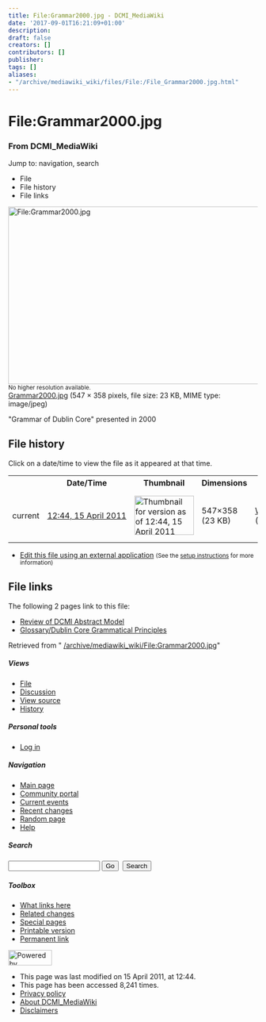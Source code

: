 ```yaml
---
title: File:Grammar2000.jpg - DCMI_MediaWiki
date: '2017-09-01T16:21:09+01:00'
description: 
draft: false
creators: []
contributors: []
publisher: 
tags: []
aliases:
- "/archive/mediawiki_wiki/files/File:/File_Grammar2000.jpg.html"
---
```


<a id="top"></a>
# File:Grammar2000.jpg

### From DCMI\_MediaWiki

Jump to: navigation, search
<!-- start content -->
- File
- File history
- File links

 [<img alt="File:Grammar2000.jpg" src="/images/8/8b/Grammar2000.jpg" width="547" height="358">](/archive/mediawiki_wiki/files/Grammar2000.jpg)  
<small>No higher resolution available.</small>  
 [Grammar2000.jpg](/images/8/8b/Grammar2000.jpg)‎ (547 × 358 pixels, file size: 23 KB, MIME type: image/jpeg)

"Grammar of Dublin Core" presented in 2000

<!-- 
NewPP limit report
Preprocessor node count: 1/1000000
Post-expand include size: 0/2097152 bytes
Template argument size: 0/2097152 bytes
Expensive parser function count: 0/100
-->
## File history

Click on a date/time to view the file as it appeared at that time.

<table class="wikitable filehistory">
  <tr>
    <td></td>
    <th>Date/Time</th>
    <th>Thumbnail</th>
    <th>Dimensions</th>
    <th>User</th>
    <th>Comment</th>
  </tr>
  <tr>
    <td>current</td>
    <td class="filehistory-selected" style="white-space: nowrap;"><a href="/archive/mediawiki_wiki/files/Grammar2000.jpg">12:44, 15 April 2011</a></td>
    <td><a href="/images/8/8b/Grammar2000.jpg"><img alt="Thumbnail for version as of 12:44, 15 April 2011" src="/images/8/8b/Grammar2000.jpg" width="120" height="79"></a></td>
    <td>547×358 <span style="white-space: nowrap;">(23 KB)</span>
    </td>
    <td>
      <a href="/index.php/User:WikiSysop" title="User:WikiSysop" class="mw-userlink">WikiSysop</a> <span style="white-space: nowrap;"> <span class="mw-usertoollinks">(<a href="/index.php?title=User_talk:WikiSysop&amp;action=edit&amp;redlink=1" class="new" title="User talk:WikiSysop (page does not exist)">Talk</a> | <a href="/index.php/Special:Contributions/WikiSysop" title="Special:Contributions/WikiSysop">contribs</a>)</span></span>
    </td>
    <td> <span class="comment">("Grammar of Dublin Core" presented in 2000)</span>
    </td>
  </tr>
</table>

  

- [Edit this file using an external application](/index.php?title=File:Grammar2000.jpg&action=edit&externaledit=true&mode=file "File:Grammar2000.jpg") <small>(See the <a href="http://www.mediawiki.org/wiki/Manual:External_editors" class="external text" rel="nofollow">setup instructions</a> for more information)</small>

## File links

The following 2 pages link to this file:

- [Review of DCMI Abstract Model](/index.php/Review_of_DCMI_Abstract_Model "Review of DCMI Abstract Model")
- [Glossary/Dublin Core Grammatical Principles](/index.php/Glossary/Dublin_Core_Grammatical_Principles "Glossary/Dublin Core Grammatical Principles")

Retrieved from " [/archive/mediawiki_wiki/File:Grammar2000.jpg](/archive/mediawiki_wiki/files/File:/File:Grammar2000.jpg.html)"

<!-- end content -->

##### Views

- [File](/archive/mediawiki_wiki/files/File:/File:Grammar2000.jpg.html "View the file page [c]")
- [Discussion](/index.php?title=File_talk:Grammar2000.jpg&action=edit&redlink=1 "Discussion about the content page [t]")
- [View source](/index.php?title=File:Grammar2000.jpg&action=edit "This page is protected.
You can view its source [e]")
- [History](/index.php?title=File:Grammar2000.jpg&action=history "Past revisions of this page [h]")

##### Personal tools

- [Log in](/index.php?title=Special:UserLogin&returnto=File:Grammar2000.jpg "You are encouraged to log in; however, it is not mandatory [o]")

<script type="text/javascript"> if (window.isMSIE55) fixalpha(); </script>

##### Navigation

- [Main page](/index.php/Main_Page "Visit the main page [z]")
- [Community portal](/index.php/DCMI_MediaWiki:Community_portal "About the project, what you can do, where to find things")
- [Current events](/index.php/DCMI_MediaWiki:Current_events "Find background information on current events")
- [Recent changes](/index.php/Special:RecentChanges "The list of recent changes in the wiki [r]")
- [Random page](/index.php/Special:Random "Load a random page [x]")
- [Help](/index.php/Help:Contents "The place to find out")

##### <label for="searchInput">Search</label>

<form action="/index.php" id="searchform">
				<input type="hidden" name="title" value="Special:Search">
				<input id="searchInput" title="Search DCMI_MediaWiki" accesskey="f" type="search" name="search">
				<input type="submit" name="go" class="searchButton" id="searchGoButton" value="Go" title="Go to a page with this exact name if exists"> 
				<input type="submit" name="fulltext" class="searchButton" id="mw-searchButton" value="Search" title="Search the pages for this text">
			</form>

##### Toolbox

- [What links here](/index.php/Special:WhatLinksHere/File:Grammar2000.jpg "List of all wiki pages that link here [j]")
- [Related changes](/index.php/Special:RecentChangesLinked/File:Grammar2000.jpg "Recent changes in pages linked from this page [k]")
- [Special pages](/index.php/Special:SpecialPages "List of all special pages [q]")
- [Printable version](/index.php?title=File:Grammar2000.jpg&printable=yes "Printable version of this page [p]")
- [Permanent link](/index.php?title=File:Grammar2000.jpg&oldid=49 "Permanent link to this revision of the page")

<!-- end of the left (by default at least) column -->

 [<img src="/skins/common/images/poweredby_mediawiki_88x31.png" height="31" width="88" alt="Powered by MediaWiki">](http://www.mediawiki.org/)

- This page was last modified on 15 April 2011, at 12:44.
- This page has been accessed 8,241 times.
- [Privacy policy](/index.php/DCMI_MediaWiki:Privacy_policy "DCMI MediaWiki:Privacy policy")
- [About DCMI\_MediaWiki](/index.php/DCMI_MediaWiki:About "DCMI MediaWiki:About")
- [Disclaimers](/index.php/DCMI_MediaWiki:General_disclaimer "DCMI MediaWiki:General disclaimer")

<script>if (window.runOnloadHook) runOnloadHook();</script><!-- Served in 0.462 secs. -->
